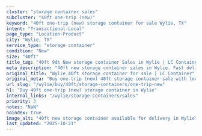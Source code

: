 ```yaml
---
cluster: "storage container sales"
subcluster: "40ft one-trip (new)"
keyword: "40ft one-trip (new) storage container for sale Wylie, TX"
intent: "Transactional-Local"
page_type: "Location-Product"
city: "Wylie, TX"
service_type: "storage container"
condition: "New"
size: "40ft"
title_tag: "40ft 9dt New storage container Sales in Wylie | LC Container"
meta_description: "40ft new storage container sales in Wylie. Fast delivery, competitive pricing. Serving storage containers area. Quote ID: XOM. Call (214) 524-4168 for your free quote today."
original_title: "Wylie 40ft storage container for sale | LC Container"
original_meta: "Buy one-trip (new) 40ft storage container sale with local delivery in Wylie, TX. LC Container — local Since 2003. Request a fast quote today."
url_slug: "/wylie/buy/40ft/storage-containers/one-trip-new"
h1: "Buy 40ft one-trip (new) storage container in Wylie"
internal_links: "/wylie/storage-containers/sales"
priority: 3
notes: "NaN"
noindex: true
image_alt: "40ft new storage container available for delivery in Wylie"
last_updated: "2025-10-21"
---
```


<!-- TODO: Add unique city/inventory copy, images, and internal links here. -->
